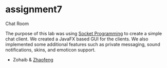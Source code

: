 # assignment7
Chat Room

The purpose of this lab was using [Socket Programming](https://docs.oracle.com/javase/tutorial/networking/sockets/) to create a simple chat client. We created a JavaFX based GUI for the clients. We also implemented some additional features such as private messaging, sound notifications, skins, and emoticon support.

- Zohaib & [Zhaofeng](https://github.com/ee312-zl4685)
